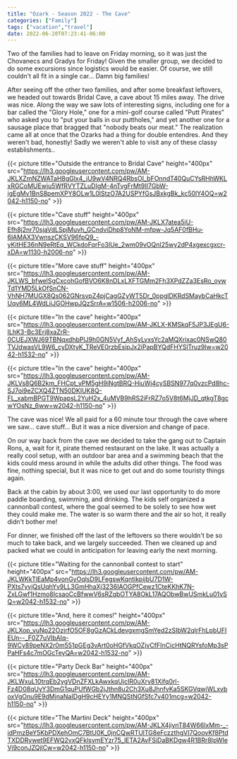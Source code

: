 ```yaml
---
title: "Ozark - Season 2022 - The Cave"
categories: ["Family"]
tags: ["vacation","travel"]
date: 2022-06-20T07:23:41-06:00
---
```

Two of the families had to leave on Friday morning, so it was just the Chovanecs and Gradys for Friday! Given the smaller group, we decided to do some excursions since logistics would be easier. Of course, we still couldn't all fit in a single car... Damn big families!

After seeing off the other two families, and after some breakfast leftovers, we headed out towards Bridal Cave, a cave about 15 miles away. The drive was nice. Along the way we saw lots of interesting signs, including one for a bar called the "Glory Hole," one for a mini-golf course called "Putt Pirates" who asked you to "put your balls in our puttholes," and yet another one for a sausage place that bragged that "nobody beats our meat." The realization came all at once that the Ozarks had a thing for double entendres. And they weren't bad, honestly! Sadly we weren't able to visit any of these classy establishments..

{{< picture title="Outside the entrance to Bridal Cave" height="400px" src="https://lh3.googleusercontent.com/pw/AM-JKLXZmNZWATaH8gGlx4_jU9wV4NRQ4RbsOI_bFOnndT40QuCYsRHhWKLxRGCoMUEwju5WfRVYTZLuDIgM-4nTvgFrMt9II7GbW-igEgMv1BnS8pemXPY8OLw1L0lStzO7A2USPYfGsJBxkgBk_kc50lY4OQ=w2042-h1150-no" >}}

{{< picture title="Cave stuff" height="400px" src="https://lh3.googleusercontent.com/pw/AM-JKLX7atea5iU-Efh8j2nr70sjaVdLSpjMuvh_GCndviDhp8YoNM-mfpw-Jq5AF0fBHu-6lAMAX3VwnszCKSV96fpQ9_-yKitHE36nN9eRtEq_WCkdoFqrFo3IUe_2wm09vOQnI25wy2dP4xgexcgxcr-xDA=w1130-h2006-no" >}}

{{< picture title="More cave stuff" height="400px" src="https://lh3.googleusercontent.com/pw/AM-JKLWS_bfwelSgCxcohGofBVO6K8nDLxLXFTGMm2Fh3XPdZZa3EsRo_oywTd1YMD5LkOfSnCN-VhNH7MUGX8Qs062GNrsvpZ4pjCagGZyWT5Dr_0ppglDKRdSMaybCaHkcTUqy6ML4WdLiiJGOHwpJQzSrrA=w1506-h2006-no" >}}

{{< picture title="In the cave" height="400px" src="https://lh3.googleusercontent.com/pw/AM-JKLX-KMSkqF5JP3JEgU6-ILhK3-Bc3Erj8xaZrR-0CUEJXWJ69TBNqxdhbPlJ9h0GN5Vyf_AhSyLvxsYc2aMQXrixac0NSwQ80TVJdwasVL9W6_cyDXtyK_TReVE0rzbEsipJx2iPapBYQdFHYSlTruz9lw=w2042-h1532-no" >}}

{{< picture title="In the cave" height="400px" src="https://lh3.googleusercontent.com/pw/AM-JKLVs8Q6B2km_FHCpt_yPM5gH9iNgtBRQ-HiuWj4cySBSN977q0vzcPd8hc-SJ7oi9eZCXQ4ZTN50DKIUK8Q-FL_xabmBPGT9WpapsL2YuH2x_4uMVB9hRS2iFrRZ7o5V8t6MjJD_qtkgT8gcwYOsNz_6ww=w2042-h1150-no" >}}

The cave was nice! We all paid for a 60 minute tour through the cave where we saw... cave stuff... But it was a nice diversion and change of pace. 

On our way back from the cave we decided to take the gang out to Captain Rons, a, wait for it, pirate themed restaurant on the lake. It was actually a really cool setup, with an outdoor bar area and a swimming beach that the kids could mess around in while the adults did other things. The food was fine, nothing special, but it was nice to get out and do some touristy things again.

Back at the cabin by about 3:00, we used our last opportunity to do more paddle boarding, swimming, and drinking. The kids self organized a cannonball contest, where the goal seemed to be solely to see how wet they could make me. The water is so warm there and the air so hot, it really didn't bother me!

For dinner, we finished off the last of the leftovers so there wouldn't be so much to take back, and we largely succeeded. Then we cleaned up and packed what we could in anticipation for leaving early the next morning.

{{< picture title="Waiting for the cannonball contest to start" height="400px" src="https://lh3.googleusercontent.com/pw/AM-JKLWKkTlEaMp4vonGyOqlsD9LFegswKqntikpijbU7D1W-PXts7yvjQsUqhYv9LL3GmHhaXj3236IAOGPfCewz1CteKKhK7N-ZxLGwf1Hzmo8IcsaoCcBfwwV6sRZqbOTYA8OkL17AQObwBwUSmkLu01vSQ=w2042-h1532-no" >}}

{{< picture title="And, here it comes!" height="400px" src="https://lh3.googleusercontent.com/pw/AM-JKLXop_vuNp22OzjrfO5OF8gGzACkLdevgxmgSmYed2zSIbW2qlrFhLpbUFIEUn--_F0Z7uVIbAIq-9WCy89peNX2r0m551pGEg3vArt0oHGfVkqOZjvCfFInCicHtNQRYsfoMp3sPPaHFs4c7mOGcTeyQA=w2042-h1532-no" >}}

{{< picture title="Party Deck Bar" height="400px" src="https://lh3.googleusercontent.com/pw/AM-JKLWxuL10trqEb2ygVDnZFXLkAwxkqUjcIR0uXrv81Xifq0rl-Fz4D08qUyY3DmG1quPUfWGb2jJthn8u2Ch3Xu8JhnfvKa5SKGVqwjWLxvboxVgOnu9E9dMjnaNaIDgH9cHEYy1MNQStNGfSfc7v401mcg=w2042-h1150-no" >}}

{{< picture title="The Martini Deck" height="400px" src="https://lh3.googleusercontent.com/pw/AM-JKLX4jiynT84W66IxMm-_-idPmzBeY5KbPDXehOmC7BtU0K_0jnCQwRTUlTG8eFczzthgVI7QoovKf8PtdTXDDRywet9EFWQ2vxQFklsymEYzr75_lETA2AvFSiDaBKDgw4R1BRr8IpWIeVj9conJZQjlCw=w2042-h1150-no" >}}
